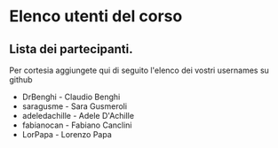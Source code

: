 # Elenco utenti del corso

## Lista dei partecipanti.

Per cortesia aggiungete qui di seguito l'elenco dei vostri usernames su github

- DrBenghi - Claudio Benghi
- saragusme - Sara Gusmeroli
- adeledachille - Adele D'Achille
- fabianocan - Fabiano Canclini
- LorPapa - Lorenzo Papa

